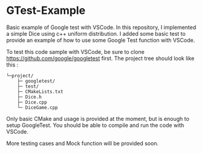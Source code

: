 # GTest-Example
Basic example of Google test with VSCode. In this repository, I implemented a simple Dice using c++ uniform distribution. I added some basic test to provide an example of how to use some Google Test function with VSCode. 

To test this code sample with VSCode, be sure to clone https://github.com/google/googletest first.
The project tree should look like this :
```
└─project/
    ├─ googletest/
    ├─ test/
    ├─ CMakeLists.txt
    ├─ Dice.h
    ├─ Dice.cpp
    └─ DiceGame.cpp
```

Only basic CMake and usage is provided at the moment, but is enough to setup GoogleTest.
You should be able to compile and run the code with VSCode.

More testing cases and Mock function will be provided soon.
